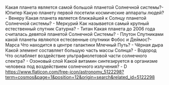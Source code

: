 Какая планета является самой большой планетой Солнечной системы?- Юпитер
Какую планету первой посетили космические аппараты людей? - Венеру
Какая планета является ближайшей к Солнцу планетой Солнечной системы? - Меркурий
Как называется самый крупный естественный спутник Сатурна? - Титан
Какая планета до 2006 года считалась девятой планетой Солнечной Системы? - Плутон
Спутниками какой планеты являются естесвенные спутники Фобос и Деймос?- Марса
Что находится в центре галактики Млечный Путь? - Чёрная дыра
Какой элемент составляет большую часть массы Солнца? - Водород
Что ослабляет воздействие ультрафиолетовой части солнечного спектра? - Озоновый слой
Какой витамин синтезируется в организме человека под воздействием солнечного излучения? - D
https://www.flaticon.com/free-icon/astronomy_5122298?term=cosmos&page=1&position=12&origin=search&related_id=5122298
